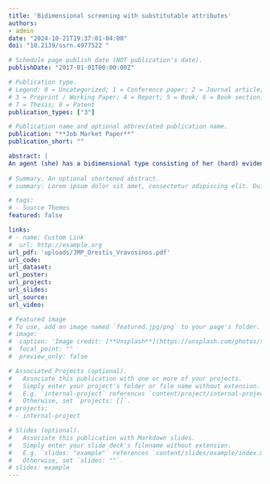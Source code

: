 ```yaml
---
title: 'Bidimensional screening with substitutable attributes'
authors:
- admin
date: "2024-10-21T19:37:01-04:00"
doi: "10.2139/ssrn.4977522 "

# Schedule page publish date (NOT publication's date).
publishDate: "2017-01-01T00:00:00Z"

# Publication type.
# Legend: 0 = Uncategorized; 1 = Conference paper; 2 = Journal article;
# 3 = Preprint / Working Paper; 4 = Report; 5 = Book; 6 = Book section;
# 7 = Thesis; 8 = Patent
publication_types: ["3"]

# Publication name and optional abbreviated publication name.
publication: "**Job Market Paper**"
publication_short: ""

abstract: |
An agent (she) has a bidimensional type consisting of her (hard) evidence and talent, both valued by the principal (he). He decides whether to reward the agent by asking her for evidence and a cheap talk message about her talent and then possibly testing her at a cost. The test score is increasing in evidence and talent. When the test score is less sensitive to talent than talent is valuable to the principal, the agent has incentives to hide evidence to influence how the principal interprets her test score. The optimal mechanism makes two types of errors, both favoring high- over low-evidence agents: (i) it rewards some unworthy (i.e., whom the principal would prefer not to reward) high-evidence agents without testing them, only asking them for evidence, and (ii) among agents who do not have enough evidence to get rewarded without a test, it rewards (after testing) some unworthy high-evidence agents while rejecting some worthy low-evidence ones.
 
# Summary. An optional shortened abstract.
# summary: Lorem ipsum dolor sit amet, consectetur adipiscing elit. Duis posuere tellus ac convallis placerat. Proin tincidunt magna sed ex sollicitudin condimentum.

# tags:
# - Source Themes
featured: false

links:
# - name: Custom Link
#  url: http://example.org
url_pdf: 'uploads/JMP_Orestis_Vravosinos.pdf'
url_code: 
url_dataset: 
url_poster: 
url_project: 
url_slides: 
url_source: 
url_video: 

# Featured image
# To use, add an image named `featured.jpg/png` to your page's folder. 
# image:
#  caption: 'Image credit: [**Unsplash**](https://unsplash.com/photos/s9CC2SKySJM)'
#  focal_point: ""
#  preview_only: false

# Associated Projects (optional).
#   Associate this publication with one or more of your projects.
#   Simply enter your project's folder or file name without extension.
#   E.g. `internal-project` references `content/project/internal-project/index.md`.
#   Otherwise, set `projects: []`.
# projects:
# - internal-project

# Slides (optional).
#   Associate this publication with Markdown slides.
#   Simply enter your slide deck's filename without extension.
#   E.g. `slides: "example"` references `content/slides/example/index.md`.
#   Otherwise, set `slides: ""`.
# slides: example
---
```

